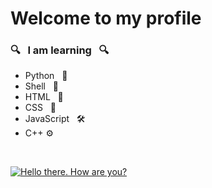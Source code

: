 # Welcome to my profile

### 🔍 &nbsp; I am learning &nbsp; 🔍

+ Python &nbsp; 🐍
+ Shell &nbsp; 🐚
+ HTML &nbsp; 📖
+ CSS &nbsp; 🎨
+ JavaScript &nbsp; 🛠️
+ C++ ⚙️

<br>

[![Hello there. How are you?](https://github-readme-stats.vercel.app/api/wakatime?username=TerraBoii&hide_border=true&custom_title=Time%20spent%20coding%20with)](https://github.com//TerraBoii)
